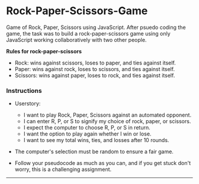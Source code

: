 # Rock-Paper-Scissors-Game
Game of Rock, Paper, Scissors using JavaScript.
After psuedo coding the game, the task was to build a rock-paper-scissors game using only JavaScript working collaboratively with two other people.

**Rules for rock-paper-scissors**

* Rock: wins against scissors, loses to paper, and ties against itself.
* Paper: wins against rock, loses to scissors, and ties against itself.
* Scissors: wins against paper, loses to rock, and ties against itself.

### Instructions

* Userstory:
  * I want to play Rock, Paper, Scissors against an automated opponent.
  * I can enter R, P, or S to signify my choice of rock, paper, or scissors.
  * I expect the computer to choose R, P, or S in return.
  * I want the option to play again whether I win or lose.
  * I want to see my total wins, ties, and losses after 10 rounds.

* The computer's selection must be random to ensure a fair game.

* Follow your pseudocode as much as you can, and if you get stuck don't worry, this is a challenging assignment.





---